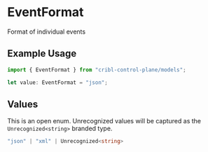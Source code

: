 # EventFormat

Format of individual events

## Example Usage

```typescript
import { EventFormat } from "cribl-control-plane/models";

let value: EventFormat = "json";
```

## Values

This is an open enum. Unrecognized values will be captured as the `Unrecognized<string>` branded type.

```typescript
"json" | "xml" | Unrecognized<string>
```